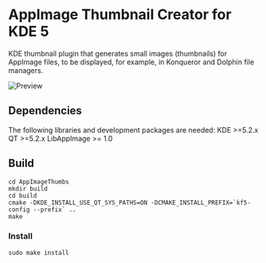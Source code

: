# AppImage Thumbnail Creator for KDE 5

KDE thumbnail plugin that generates small images (thumbnails) for AppImage files,
to be displayed, for example, in Konqueror and Dolphin file managers.

![Preview](https://user-images.githubusercontent.com/1138094/37869431-0f0f3a52-2f7d-11e8-859a-7e02a00a8a6a.png)


## Dependencies

The following libraries and development packages are needed:
KDE >=5.2.x
QT  >=5.2.x
LibAppImage >= 1.0


## Build 
```
cd AppImageThumbs
mkdir build
cd build
cmake -DKDE_INSTALL_USE_QT_SYS_PATHS=ON -DCMAKE_INSTALL_PREFIX=`kf5-config --prefix` ..
make
```

### Install
```
sudo make install
```
